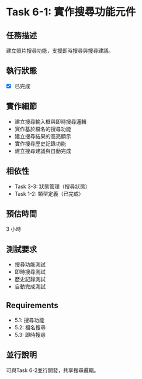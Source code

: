 # Task 6-1: 實作搜尋功能元件

## 任務描述
建立照片搜尋功能，支援即時搜尋與搜尋建議。

## 執行狀態
- [x] 已完成

## 實作細節
- 建立搜尋輸入框與即時搜尋邏輯
- 實作基於檔名的搜尋功能
- 建立搜尋結果的高亮顯示
- 實作搜尋歷史記錄功能
- 建立搜尋建議與自動完成

## 相依性
- Task 3-3: 狀態管理（搜尋狀態）
- Task 1-2: 類型定義（已完成）

## 預估時間
3 小時

## 測試要求
- 搜尋功能測試
- 即時搜尋測試
- 歷史記錄測試
- 自動完成測試

## Requirements
- 5.1: 搜尋功能
- 5.2: 檔名搜尋
- 5.3: 即時搜尋

## 並行說明
可與Task 6-2並行開發，共享搜尋邏輯。